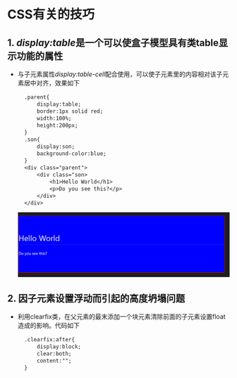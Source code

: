# CSS有关的技巧

## 1. *display:table*是一个可以使盒子模型具有类table显示功能的属性

- 与子元素属性*display:table-cell*配合使用，可以使子元素里的内容相对该子元素居中对齐，效果如下

        .parent{
            display:table;
            border:1px solid red;
            width:100%;
            height:200px;
        }
        .son{
            display:son;
            background-color:blue;
        }
        <div class="parent">
            <div class="son>
                <h1>Hello World</h1>
                <p>Do you see this?</p>
            </div>
        </div>
   ![Example](css1.png)

## 2. 因子元素设置浮动而引起的高度坍塌问题

- 利用clearfix类，在父元素的最末添加一个块元素清除前面的子元素设置float造成的影响。代码如下

        .clearfix:after{
            display:block;
            clear:both;
            content:"";
        }
